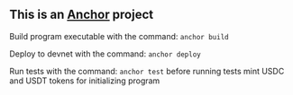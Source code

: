 ## This is an [Anchor](https://github.com/coral-xyz/anchor) project

Build program executable with the command:
`anchor build`

Deploy to devnet with the command:
`anchor deploy`

Run tests with the command: 
`anchor test`
before running tests mint USDC and USDT tokens for initializing program
